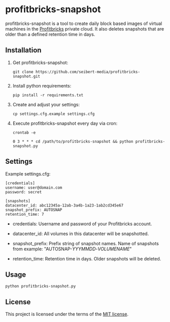 # profitbricks-snapshot

profitbricks-snapshot is a tool to create daily block based images of virtual machines in the [Profitbricks](https://www.profitbricks.com/) private cloud.
It also deletes snapshots that are older than a defined retention time in days.

## Installation

1. Get profitbricks-snapshot:

    ``git clone https://github.com/seibert-media/profitbricks-snapshot.git``

1. Install python requirements:

    ``pip install -r requirements.txt``

1. Create and adjust your settings:

    ``cp settings.cfg.example settings.cfg``

1. Execute profitbricks-snapshot every day via cron:

    ``crontab -e``

    ``0 3 * * * cd /path/to/profitbricks-snapshot && python profitbricks-snapshot.py``

## Settings

Example settings.cfg:

	[credentials]
	username: user@domain.com
	password: secret

	[snapshots]
	datacenter_id: abc12345a-12ab-3a4b-1a23-1ab2cd345e67
	snapshot_prefix: AUTOSNAP
	retention_time: 7

- credentials:
Username and password of your Profitbricks account.

- datacenter_id:
All volumes in this datacenter will be snapshotted.

- snapshot_prefix:
Prefix string of snapshot names. Name of snapshots from example: "AUTOSNAP-*YYYMMDD*-*VOLUMENAME*"

- retention_time:
Retention time in days. Older snapshots will be deleted.

## Usage

	python profitbricks-snapshot.py

## License

This project is licensed under the terms of the [MIT license](LICENSE.md).
